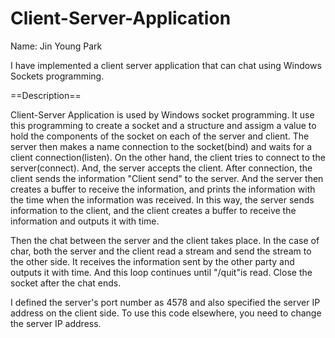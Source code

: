 # Client-Server-Application

Name: Jin Young Park

I have implemented a client server application that can chat using Windows Sockets programming.

==Description==

Client-Server Application is used by Windows socket programming. It use this programming to create a socket and a structure and assigm a value to hold the components of the socket on each of the server and client. The server then makes a name connection to the socket(bind) and waits for a client connection(listen). On the other hand, the client tries to connect to the server(connect). And, the server accepts the client. After connection, the client sends the information "Client send" to the server. And the server then creates a buffer to receive the information, and prints the information with the time when the information was received. In this way, the server sends information to the client, and the client creates a buffer to receive the information and outputs it with time.

Then the chat between the server and the client takes place. In the case of char, both the server and the client read a stream and send the stream to the other side. It receives the information sent by the other party and outputs it with time. And this loop continues until "/quit"is read. Close the socket after the chat ends.

I defined the server's port number as 4578 and also specified the server IP address on the client side. To use this code elsewhere, you need to change the server IP address.
